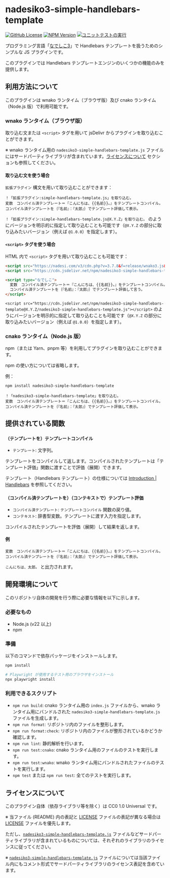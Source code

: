 # nadesiko3-simple-handlebars-template

[![GitHub License](https://img.shields.io/github/license/nekonoshiri/nadesiko3-simple-handlebars-template)](https://github.com/nekonoshiri/nadesiko3-simple-handlebars-template/blob/main/LICENSE)
[![NPM Version](https://img.shields.io/npm/v/nadesiko3-simple-handlebars-template)](https://www.npmjs.com/package/nadesiko3-simple-handlebars-template)
[![ユニットテストの実行](https://github.com/nekonoshiri/nadesiko3-simple-handlebars-template/actions/workflows/test.yml/badge.svg)](https://github.com/nekonoshiri/nadesiko3-simple-handlebars-template/actions/workflows/test.yml)

プログラミング言語「[なでしこ3](https://github.com/kujirahand/nadesiko3)」で Handlebars テンプレートを扱うためのシンプルな JS プラグインです。

このプラグインでは Handlebars テンプレートエンジンのいくつかの機能のみを提供します。

## 利用方法について

このプラグインは wnako ランタイム（ブラウザ版）及び cnako ランタイム（Node.js 版）で利用可能です。

### wnako ランタイム（ブラウザ版）

取り込む文または `<script>` タグを用いて jsDelivr からプラグインを取り込むことができます。

※ wnako ランタイム用の `nadesiko3-simple-handlebars-template.js` ファイルにはサードパーティライブラリが含まれています。[ライセンスについて](#ライセンスについて) セクションも参照してください。

#### 取り込む文を使う場合

`拡張プラグイン` 構文を用いて取り込むことができます：

```nako3
！「拡張プラグイン:simple-handlebars-template.js」を取り込む。
変数　コンパイル済テンプレート＝『こんにちは、{{名前}}。』をテンプレートコンパイル。
コンパイル済テンプレートを｛『名前』：『太郎』｝でテンプレート評価して表示。
```

`！「拡張プラグイン:simple-handlebars-template.js@X.Y.Z」を取り込む。` のようにバージョンを明示的に指定して取り込むことも可能です（`@X.Y.Z` の部分に取り込みたいバージョン（例えば `@1.0.0`）を指定します）。

#### `<script>` タグを使う場合

HTML 内で `<script>` タグを用いて取り込むことも可能です：

```html
<script src="https://nadesi.com/v3/cdn.php?v=3.7.8&f=release/wnako3.js&run"></script>
<script src="https://cdn.jsdelivr.net/npm/nadesiko3-simple-handlebars-template/nadesiko3-simple-handlebars-template.js"></script>

<script type="なでしこ">
  変数　コンパイル済テンプレート＝『こんにちは、{{名前}}。』をテンプレートコンパイル。
  コンパイル済テンプレートを｛『名前』：『太郎』｝でテンプレート評価して言う。
</script>
```

`<script src="https://cdn.jsdelivr.net/npm/nadesiko3-simple-handlebars-template@X.Y.Z/nadesiko3-simple-handlebars-template.js"></script>` のようにバージョンを明示的に指定して取り込むことも可能です（`@X.Y.Z` の部分に取り込みたいバージョン（例えば `@1.0.0`）を指定します）。

### cnako ランタイム（Node.js 版）

npm（または Yarn、pnpm 等）を利用してプラグインを取り込むことができます。

npm の使い方については省略します。

例：

```sh
npm install nadesiko3-simple-handlebars-template
```

```nako3
！「nadesiko3-simple-handlebars-template」を取り込む。
変数　コンパイル済テンプレート＝『こんにちは、{{名前}}。』をテンプレートコンパイル。
コンパイル済テンプレートを｛『名前』：『太郎』｝でテンプレート評価して表示。
```

## 提供されている関数

### `（テンプレートを）テンプレートコンパイル`

- `テンプレート`: 文字列。

テンプレートをコンパイルして返します。コンパイルされたテンプレートは「テンプレート評価」関数に渡すことで評価（展開）できます。

テンプレート（Handlebars テンプレート）の仕様については [Introduction | Handlebars](https://handlebarsjs.com/guide) を参照してください。

### `（コンパイル済テンプレートを）（コンテキストで）テンプレート評価`

- `コンパイル済テンプレート`: `テンプレートコンパイル` 関数の戻り値。
- `コンテキスト`: 辞書型変数。テンプレートに渡す入力を指定します。

コンパイルされたテンプレートを評価（展開）して結果を返します。

#### 例

```nako3
変数　コンパイル済テンプレート＝『こんにちは、{{名前}}。』をテンプレートコンパイル。
コンパイル済テンプレートを｛『名前』：『太郎』｝でテンプレート評価して表示。
```

`こんにちは、太郎。` と出力されます。

## 開発環境について

このリポジトリ自体の開発を行う際に必要な情報を以下に示します。

### 必要なもの

- Node.js (v22 以上)
- npm

### 準備

以下のコマンドで依存パッケージをインストールします。

```sh
npm install

# Playwright が使用するテスト用のブラウザをインストール
npx playwright install
```

### 利用できるスクリプト

- `npm run build`: cnako ランタイム用の `index.js` ファイルから、wnako ランタイム用にバンドルされた `nadesiko3-simple-handlebars-template.js` ファイルを生成します。
- `npm run format`: リポジトリ内のファイルを整形します。
- `npm run format:check`: リポジトリ内のファイルが整形されているかどうか確認します。
- `npm run lint`: 静的解析を行います。
- `npm run test:cnako`: cnako ランタイム用のファイルのテストを実行します。
- `npm run test:wnako`: wnako ランタイム用にバンドルされたファイルのテストを実行します。
- `npm test` または `npm run test`: 全てのテストを実行します。

## ライセンスについて

このプラグイン自体（依存ライブラリ等を除く）は CC0 1.0 Universal です。

※ 当ファイル (README) 内の表記と [LICENSE](LICENSE) ファイルの表記が異なる場合は [LICENSE](LICENSE) ファイルを優先します。

ただし、[`nadesiko3-simple-handlebars-template.js`](nadesiko3-simple-handlebars-template.js) ファイルなどサードパーティライブラリが含まれているものについては、それぞれのライブラリのライセンスに従ってください。

※ [`nadesiko3-simple-handlebars-template.js`](nadesiko3-simple-handlebars-template.js) ファイルについては当該ファイル内にもコメント形式でサードパーティライブラリのライセンス表記を含めています。
